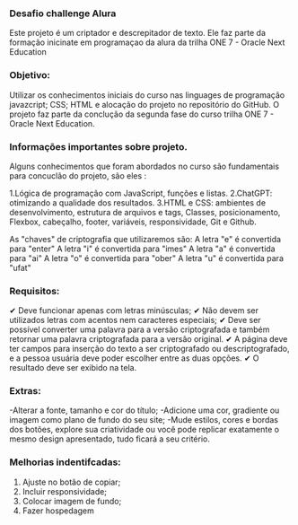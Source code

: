 ### Desafio challenge Alura
Este projeto é um criptador e descrepitador de  texto. Ele faz parte da formação inicinate em programaçao da alura da trilha ONE 7 - Oracle Next Education 

### Objetivo: 
Utilizar os conhecimentos iniciais do  curso nas linguages de programação javazcript; CSS; HTML e alocação do projeto no repositório do GitHub. O projeto faz parte da conclução da segunda fase do curso trilha ONE 7 - Oracle Next Education. 

### Informações importantes sobre projeto.
Alguns conhecimentos que foram abordados no curso são fundamentais para concuclão do projeto, são eles :  

1.Lógica de programação com JavaScript, funções e listas. 
2.ChatGPT: otimizando a qualidade dos resultados.
3.HTML e CSS: ambientes de desenvolvimento, estrutura de arquivos e tags, Classes, posicionamento, Flexbox, cabeçalho, footer, variáveis, responsividade, Git e Github.


As "chaves" de criptografia que utilizaremos são:
A letra "e" é convertida para "enter"
A letra "i" é convertida para "imes"
A letra "a" é convertida para "ai"
A letra "o" é convertida para "ober"
A letra "u" é convertida para "ufat"

### Requisitos:

✔ Deve funcionar apenas com letras minúsculas;
✔ Não devem ser utilizados letras com acentos nem caracteres especiais;
✔ Deve ser possível converter uma palavra para a versão criptografada e também retornar uma palavra criptografada para a versão original.
✔ A página deve ter campos para inserção do texto a ser criptografado ou descriptografado, e a pessoa usuária deve poder escolher entre as duas opções.
✔ O resultado deve ser exibido na tela.

### Extras:
-Alterar a fonte, tamanho e cor do título;
-Adicione uma cor, gradiente ou imagem como plano de fundo do seu site;
-Mude estilos, cores e bordas dos botões, explore sua criatividade ou você pode replicar exatamente o mesmo design apresentado, tudo ficará a seu critério. 

### Melhorias indentifcadas:

1. Ajuste no botão de copiar;
2. Incluir responsividade;
3. Colocar imagem de fundo;
4. Fazer hospedagem 



